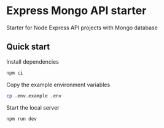 # Express Mongo API starter

Starter for Node Express API projects with Mongo database

## Quick start

Install dependencies

```bash
npm ci
```

Copy the example environment variables

```bash
cp .env.example .env
```

Start the local server

```bash
npm run dev
```
